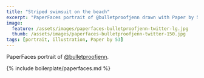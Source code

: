 ```yaml
---
title: "Striped swimsuit on the beach"
excerpt: "PaperFaces portrait of @bulletproofjenn drawn with Paper by 53 on an iPad."
image: 
  feature: /assets/images/paperfaces-bulletproofjenn-twitter-lg.jpg
  thumb: /assets/images/paperfaces-bulletproofjenn-twitter-150.jpg
tags: [portrait, illustration, Paper by 53]
---
```


PaperFaces portrait of [@bulletproofjenn](http://twitter.com/bulletproofjenn).

{% include boilerplate/paperfaces.md %}